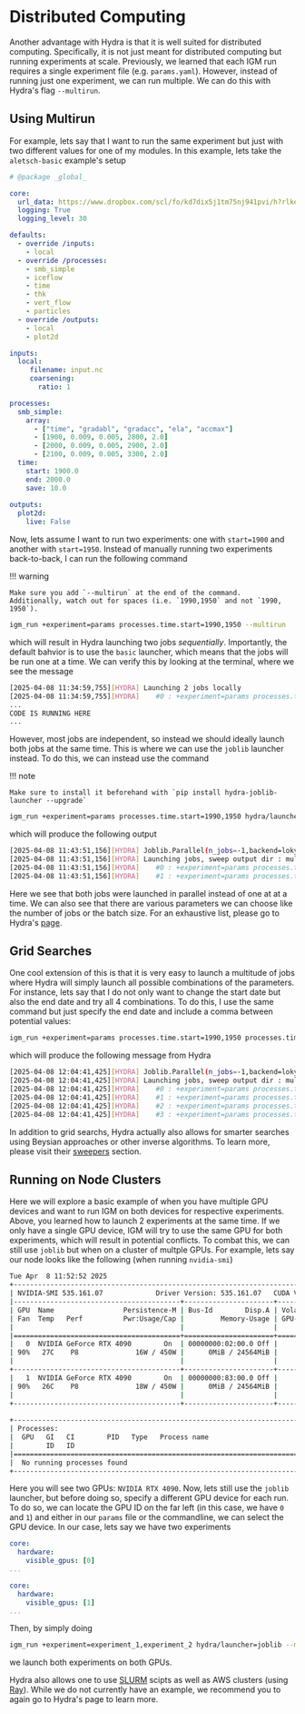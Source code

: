 # Distributed Computing

Another advantage with Hydra is that it is well suited for distributed computing. Specifically, it is not just meant for distributed computing but running experiments at scale. Previously, we learned that each IGM run requires a single experiment file (e.g. `params.yaml`). However, instead of running just one experiment, we can run multiple. We can do this with Hydra's flag `--multirun`.

## Using Multirun

For example, lets say that I want to run the same experiment but just with two different values for one of my modules. In this example, lets take the `aletsch-basic` example's setup

```yaml title="param.yaml"
# @package _global_

core:
  url_data: https://www.dropbox.com/scl/fo/kd7dix5j1tm75nj941pvi/h?rlkey=q7jtmf9yn3a970cqygdwne25j&dl=0
  logging: True
  logging_level: 30

defaults:
  - override /inputs: 
    - local
  - override /processes: 
    - smb_simple
    - iceflow
    - time
    - thk
    - vert_flow
    - particles
  - override /outputs: 
    - local
    - plot2d

inputs:
  local:
     filename: input.nc
     coarsening:
       ratio: 1

processes:
  smb_simple:
    array:
      - ["time", "gradabl", "gradacc", "ela", "accmax"]
      - [1900, 0.009, 0.005, 2800, 2.0]
      - [2000, 0.009, 0.005, 2900, 2.0]
      - [2100, 0.009, 0.005, 3300, 2.0]
  time:
    start: 1900.0
    end: 2000.0
    save: 10.0
    
outputs:
  plot2d:
    live: False
```

Now, lets assume I want to run two experiments: one with `start=1900` and another with `start=1950`. Instead of manually running two experiments back-to-back, I can run the following command

!!! warning

	Make sure you add `--multirun` at the end of the command. Additionally, watch out for spaces (i.e. `1990,1950` and not `1990, 1950`).

```bash
igm_run +experiment=params processes.time.start=1990,1950 --multirun
```

which will result in Hydra launching two jobs *sequentially*. Importantly, the default bahvior is to use the `basic` launcher, which means that the jobs will be run one at a time. We can verify this by looking at the terminal, where we see the message

```bash hl_lines="2"
[2025-04-08 11:34:59,755][HYDRA] Launching 2 jobs locally
[2025-04-08 11:34:59,755][HYDRA] 	#0 : +experiment=params processes.time.start=1990
...
CODE IS RUNNING HERE
...
```

However, most jobs are independent, so instead we should ideally launch both jobs at the same time. This is where we can use the `joblib` launcher instead. To do this, we can instead use the command

!!! note

	Make sure to install it beforehand with `pip install hydra-joblib-launcher --upgrade`

```bash
igm_run +experiment=params processes.time.start=1990,1950 hydra/launcher=joblib --multirun
```

which will produce the following output

```bash
[2025-04-08 11:43:51,156][HYDRA] Joblib.Parallel(n_jobs=-1,backend=loky,prefer=processes,require=None,verbose=0,timeout=None,pre_dispatch=2*n_jobs,batch_size=auto,temp_folder=None,max_nbytes=None,mmap_mode=r) is launching 2 jobs
[2025-04-08 11:43:51,156][HYDRA] Launching jobs, sweep output dir : multirun/2025-04-08/11-43-50
[2025-04-08 11:43:51,156][HYDRA] 	#0 : +experiment=params processes.time.start=1990
[2025-04-08 11:43:51,156][HYDRA] 	#1 : +experiment=params processes.time.start=1950
```

Here we see that both jobs were launched in parallel instead of one at at a time. We can also see that there are various parameters we can choose like the number of jobs or the batch size. For an exhaustive list, please go to Hydra's [page](https://hydra.cc/docs/plugins/joblib_launcher/).

## Grid Searches

One cool extension of this is that it is very easy to launch a multitude of jobs where Hydra will simply launch all possible combinations of the parameters. For instance, lets say that I do not only want to change the start date but also the end date and try all 4 combinations. To do this, I use the same command but just specify the end date and include a comma between potential values:

```bash
igm_run +experiment=params processes.time.start=1990,1950 processes.time.end=2000,2050 hydra/launcher=joblib --multirun
```

which will produce the following message from Hydra

```bash
[2025-04-08 12:04:41,425][HYDRA] Joblib.Parallel(n_jobs=-1,backend=loky,prefer=processes,require=None,verbose=0,timeout=None,pre_dispatch=2*n_jobs,batch_size=auto,temp_folder=None,max_nbytes=None,mmap_mode=r) is launching 4 jobs
[2025-04-08 12:04:41,425][HYDRA] Launching jobs, sweep output dir : multirun/2025-04-08/12-04-40
[2025-04-08 12:04:41,425][HYDRA] 	#0 : +experiment=params processes.time.start=1990 processes.time.end=2000
[2025-04-08 12:04:41,425][HYDRA] 	#1 : +experiment=params processes.time.start=1990 processes.time.end=2050
[2025-04-08 12:04:41,425][HYDRA] 	#2 : +experiment=params processes.time.start=1950 processes.time.end=2000
[2025-04-08 12:04:41,425][HYDRA] 	#3 : +experiment=params processes.time.start=1950 processes.time.end=2050
```

In addition to grid searchs, Hydra actually also allows for smarter searches using Beysian approaches or other inverse algorithms. To learn more, please visit their [sweepers](https://hydra.cc/docs/plugins/ax_sweeper/) section.

## Running on Node Clusters

Here we will explore a basic example of when you have multiple GPU devices and want to run IGM on both devices for respective experiments. Above, you learned how to launch 2 experiments at the same time. If we only have a single GPU device, IGM will try to use the same GPU for both experiments, which will result in potential conflicts. To combat this, we can still use `joblib` but when on a cluster of multple GPUs. For example, lets say our node looks like the following (when running `nvidia-smi`)

```bash
Tue Apr  8 11:52:52 2025       
+---------------------------------------------------------------------------------------+
| NVIDIA-SMI 535.161.07             Driver Version: 535.161.07   CUDA Version: 12.2     |
|-----------------------------------------+----------------------+----------------------+
| GPU  Name                 Persistence-M | Bus-Id        Disp.A | Volatile Uncorr. ECC |
| Fan  Temp   Perf          Pwr:Usage/Cap |         Memory-Usage | GPU-Util  Compute M. |
|                                         |                      |               MIG M. |
|=========================================+======================+======================|
|   0  NVIDIA GeForce RTX 4090        On  | 00000000:02:00.0 Off |                  Off |
| 90%   27C    P8              16W / 450W |      0MiB / 24564MiB |      0%      Default |
|                                         |                      |                  N/A |
+-----------------------------------------+----------------------+----------------------+
|   1  NVIDIA GeForce RTX 4090        On  | 00000000:83:00.0 Off |                  Off |
| 90%   26C    P8              18W / 450W |      0MiB / 24564MiB |      0%      Default |
|                                         |                      |                  N/A |
+-----------------------------------------+----------------------+----------------------+
                                                                                         
+---------------------------------------------------------------------------------------+
| Processes:                                                                            |
|  GPU   GI   CI        PID   Type   Process name                            GPU Memory |
|        ID   ID                                                             Usage      |
|=======================================================================================|
|  No running processes found                                                           |
+---------------------------------------------------------------------------------------+
```

Here you will see two GPUs: `NVIDIA RTX 4090`. Now, lets still use the `joblib` launcher, but before doing so, specify a different GPU device for each run. To do so, we can locate the GPU ID on the far left (in this case, we have `0` and `1`) and either in our `params` file or the commandline, we can select the GPU device. In our case, lets say we have two experiments

```yaml title='experiment_1'
core:
  hardware:
    visible_gpus: [0]
...
```
```yaml title='experiment_2'
core:
  hardware:
    visible_gpus: [1]
...
```

Then, by simply doing

```bash
igm_run +experiment=experiment_1,experiment_2 hydra/launcher=joblib --multirun
```

we launch both experiments on both GPUs.

Hydra also allows one to use [SLURM](https://hydra.cc/docs/plugins/submitit_launcher/) scipts as well as AWS clusters (using [Ray](https://hydra.cc/docs/plugins/ray_launcher/)). While we do not currently have an example, we recommend you to again go to Hydra's page to learn more.


